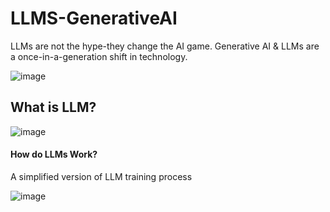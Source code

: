 # LLMS-GenerativeAI

LLMs are not the hype-they change the AI game.
Generative AI & LLMs are a once-in-a-generation shift in technology.

![image](https://github.com/ijaz-lab/LLMS-GenerativeAI/assets/78338522/46443f98-f45c-4840-a2d7-b934e3ce84e9)


## What is LLM?

![image](https://github.com/ijaz-lab/LLMS-GenerativeAI/assets/78338522/01b55646-29cd-4560-8630-29b2f0bcadb2)

#### How do LLMs Work?
A simplified version of LLM training process

![image](https://github.com/ijaz-lab/LLMS-GenerativeAI/assets/78338522/af66c24b-6fa3-4f19-9058-0e4be1d09b18)
